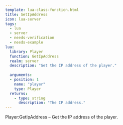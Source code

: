 ```yaml
---
template: lua-class-function.html
title: GetIpAddress
icon: lua-server
tags:
  - lua
  - server
  - needs-verification
  - needs-example
lua:
  library: Player
  function: GetIpAddress
  realm: server
  description: "Get the IP address of the player."
  
  arguments:
  - position: 1
    name: "player"
    type: Player
  returns:
    - type: string
      description: "The IP address."
---
```


<div class="lua__search__keywords">
Player:GetIpAddress &#x2013; Get the IP address of the player.
</div>
